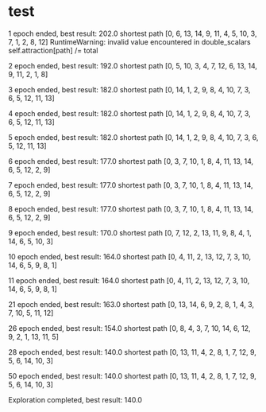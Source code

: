 # test

1 epoch ended, best result: 202.0 shortest path [0, 6, 13, 14, 9, 11, 4, 5, 10, 3, 7, 1, 2, 8, 12]
RuntimeWarning: invalid value encountered in double_scalars
self.attraction[path] /= total
  
2 epoch ended, best result: 192.0 shortest path [0, 5, 10, 3, 4, 7, 12, 6, 13, 14, 9, 11, 2, 1, 8]

3 epoch ended, best result: 182.0 shortest path [0, 14, 1, 2, 9, 8, 4, 10, 7, 3, 6, 5, 12, 11, 13]

4 epoch ended, best result: 182.0 shortest path [0, 14, 1, 2, 9, 8, 4, 10, 7, 3, 6, 5, 12, 11, 13]

5 epoch ended, best result: 182.0 shortest path [0, 14, 1, 2, 9, 8, 4, 10, 7, 3, 6, 5, 12, 11, 13]

6 epoch ended, best result: 177.0 shortest path [0, 3, 7, 10, 1, 8, 4, 11, 13, 14, 6, 5, 12, 2, 9]

7 epoch ended, best result: 177.0 shortest path [0, 3, 7, 10, 1, 8, 4, 11, 13, 14, 6, 5, 12, 2, 9]

8 epoch ended, best result: 177.0 shortest path [0, 3, 7, 10, 1, 8, 4, 11, 13, 14, 6, 5, 12, 2, 9]

9 epoch ended, best result: 170.0 shortest path [0, 7, 12, 2, 13, 11, 9, 8, 4, 1, 14, 6, 5, 10, 3]

10 epoch ended, best result: 164.0 shortest path [0, 4, 11, 2, 13, 12, 7, 3, 10, 14, 6, 5, 9, 8, 1]

11 epoch ended, best result: 164.0 shortest path [0, 4, 11, 2, 13, 12, 7, 3, 10, 14, 6, 5, 9, 8, 1]

21 epoch ended, best result: 163.0 shortest path [0, 13, 14, 6, 9, 2, 8, 1, 4, 3, 7, 10, 5, 11, 12]

26 epoch ended, best result: 154.0 shortest path [0, 8, 4, 3, 7, 10, 14, 6, 12, 9, 2, 1, 13, 11, 5]

28 epoch ended, best result: 140.0 shortest path [0, 13, 11, 4, 2, 8, 1, 7, 12, 9, 5, 6, 14, 10, 3]

50 epoch ended, best result: 140.0 shortest path [0, 13, 11, 4, 2, 8, 1, 7, 12, 9, 5, 6, 14, 10, 3]

Exploration completed, best result: 140.0
